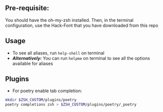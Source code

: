## Pre-requisite:
You should have the oh-my-zsh installed. Then, in the terminal configuration, use the Hack-Font that you have downloaded from this repo 

## Usage

- To see all aliases, run `help-shell` on terminal
- ***Alternatively:*** You can run `helpme` on terminal to see all the options available for aliases

## Plugins

- For poetry enable tab completion:
```zsh
mkdir $ZSH_CUSTOM/plugins/poetry
poetry completions zsh > $ZSH_CUSTOM/plugins/poetry/_poetry
```
